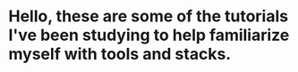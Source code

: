 # Hello, these are some of the tutorials I've been studying to help familiarize myself with tools and stacks.
